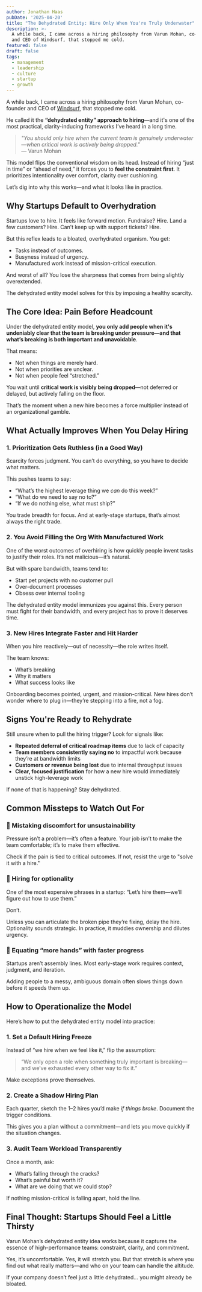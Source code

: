 ```yaml
---
author: Jonathan Haas
pubDate: '2025-04-20'
title: "The Dehydrated Entity: Hire Only When You're Truly Underwater"
description: >-
  A while back, I came across a hiring philosophy from Varun Mohan, co-founder
  and CEO of Windsurf, that stopped me cold.
featured: false
draft: false
tags:
  - management
  - leadership
  - culture
  - startup
  - growth
---
```


A while back, I came across a hiring philosophy from Varun Mohan, co-founder and CEO of [Windsurf](https://www.windsurf.com), that stopped me cold.

He called it the **“dehydrated entity” approach to hiring**—and it's one of the most practical, clarity-inducing frameworks I’ve heard in a long time.

> _"You should only hire when the current team is genuinely underwater—when critical work is actively being dropped."_  
> — Varun Mohan

This model flips the conventional wisdom on its head. Instead of hiring “just in time” or “ahead of need,” it forces you to **feel the constraint first**. It prioritizes intentionality over comfort, clarity over cushioning.

Let’s dig into why this works—and what it looks like in practice.

## Why Startups Default to Overhydration

Startups love to hire. It feels like forward motion. Fundraise? Hire. Land a few customers? Hire. Can’t keep up with support tickets? Hire.

But this reflex leads to a bloated, overhydrated organism. You get:

- Tasks instead of outcomes.
- Busyness instead of urgency.
- Manufactured work instead of mission-critical execution.

And worst of all? You lose the sharpness that comes from being slightly overextended.

The dehydrated entity model solves for this by imposing a healthy scarcity.

## The Core Idea: Pain Before Headcount

Under the dehydrated entity model, **you only add people when it's undeniably clear that the team is breaking under pressure—and that what’s breaking is both important and unavoidable**.

That means:

- Not when things are merely hard.
- Not when priorities are unclear.
- Not when people feel “stretched.”

You wait until **critical work is visibly being dropped**—not deferred or delayed, but actively falling on the floor.

That’s the moment when a new hire becomes a force multiplier instead of an organizational gamble.

## What Actually Improves When You Delay Hiring

### 1. Prioritization Gets Ruthless (in a Good Way)

Scarcity forces judgment. You can’t do everything, so you have to decide what matters.

This pushes teams to say:

- “What’s the highest leverage thing we _can_ do this week?”
- “What do we need to say no to?”
- “If we do nothing else, what must ship?”

You trade breadth for focus. And at early-stage startups, that’s almost always the right trade.

### 2. You Avoid Filling the Org With Manufactured Work

One of the worst outcomes of overhiring is how quickly people invent tasks to justify their roles. It’s not malicious—it’s natural.

But with spare bandwidth, teams tend to:

- Start pet projects with no customer pull
- Over-document processes
- Obsess over internal tooling

The dehydrated entity model immunizes you against this. Every person must fight for their bandwidth, and every project has to prove it deserves time.

### 3. New Hires Integrate Faster and Hit Harder

When you hire reactively—out of necessity—the role writes itself.

The team knows:

- What’s breaking
- Why it matters
- What success looks like

Onboarding becomes pointed, urgent, and mission-critical. New hires don’t wonder where to plug in—they’re stepping into a fire, not a fog.

## Signs You're Ready to Rehydrate

Still unsure when to pull the hiring trigger? Look for signals like:

- **Repeated deferral of critical roadmap items** due to lack of capacity
- **Team members consistently saying no** to impactful work because they’re at bandwidth limits
- **Customers or revenue being lost** due to internal throughput issues
- **Clear, focused justification** for how a new hire would immediately unstick high-leverage work

If none of that is happening? Stay dehydrated.

## Common Missteps to Watch Out For

### 🚫 Mistaking discomfort for unsustainability

Pressure isn’t a problem—it’s often a feature. Your job isn’t to make the team comfortable; it’s to make them effective.

Check if the pain is tied to critical outcomes. If not, resist the urge to "solve it with a hire."

### 🚫 Hiring for optionality

One of the most expensive phrases in a startup: “Let’s hire them—we’ll figure out how to use them.”

Don’t.

Unless you can articulate the broken pipe they’re fixing, delay the hire. Optionality sounds strategic. In practice, it muddies ownership and dilutes urgency.

### 🚫 Equating “more hands” with faster progress

Startups aren’t assembly lines. Most early-stage work requires context, judgment, and iteration.

Adding people to a messy, ambiguous domain often slows things down before it speeds them up.

## How to Operationalize the Model

Here’s how to put the dehydrated entity model into practice:

### 1. Set a Default Hiring Freeze

Instead of “we hire when we feel like it,” flip the assumption:

> “We only open a role when something truly important is breaking—and we’ve exhausted every other way to fix it.”

Make exceptions prove themselves.

### 2. Create a Shadow Hiring Plan

Each quarter, sketch the 1–2 hires you’d make _if things broke_. Document the trigger conditions.

This gives you a plan without a commitment—and lets you move quickly if the situation changes.

### 3. Audit Team Workload Transparently

Once a month, ask:

- What’s falling through the cracks?
- What’s painful but worth it?
- What are we doing that we could stop?

If nothing mission-critical is falling apart, hold the line.

## Final Thought: Startups Should Feel a Little Thirsty

Varun Mohan’s dehydrated entity idea works because it captures the essence of high-performance teams: constraint, clarity, and commitment.

Yes, it’s uncomfortable. Yes, it will stretch you. But that stretch is where you find out what really matters—and who on your team can handle the altitude.

If your company doesn’t feel just a little dehydrated… you might already be bloated.
